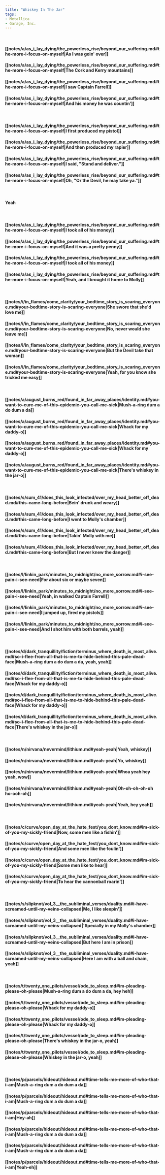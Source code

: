 ```yaml
---
title: "Whiskey In The Jar"
tags:
- Metallica
- Garage, Inc.
---
```

&nbsp;
#### [[notes/a/as_i_lay_dying/the_powerless_rise/beyond_our_suffering.md#the-more-i-focus-on-myself|As I was goin' over]]
#### [[notes/a/as_i_lay_dying/the_powerless_rise/beyond_our_suffering.md#the-more-i-focus-on-myself|The Cork and Kerry mountains]]
#### [[notes/a/as_i_lay_dying/the_powerless_rise/beyond_our_suffering.md#the-more-i-focus-on-myself|I saw Captain Farrell]]
#### [[notes/a/as_i_lay_dying/the_powerless_rise/beyond_our_suffering.md#the-more-i-focus-on-myself|And his money he was countin']]
&nbsp;
#### [[notes/a/as_i_lay_dying/the_powerless_rise/beyond_our_suffering.md#the-more-i-focus-on-myself|I first produced my pistol]]
#### [[notes/a/as_i_lay_dying/the_powerless_rise/beyond_our_suffering.md#the-more-i-focus-on-myself|And then produced my rapier]]
#### [[notes/a/as_i_lay_dying/the_powerless_rise/beyond_our_suffering.md#the-more-i-focus-on-myself|I said, "Stand and deliver."]]
#### [[notes/a/as_i_lay_dying/the_powerless_rise/beyond_our_suffering.md#the-more-i-focus-on-myself|Oh, "Or the Devil, he may take ya."]]
&nbsp;
#### Yeah
&nbsp;
#### [[notes/a/as_i_lay_dying/the_powerless_rise/beyond_our_suffering.md#the-more-i-focus-on-myself|I took all of his money]]
#### [[notes/a/as_i_lay_dying/the_powerless_rise/beyond_our_suffering.md#the-more-i-focus-on-myself|And it was a pretty penny]]
#### [[notes/a/as_i_lay_dying/the_powerless_rise/beyond_our_suffering.md#the-more-i-focus-on-myself|I took all of his money]]
#### [[notes/a/as_i_lay_dying/the_powerless_rise/beyond_our_suffering.md#the-more-i-focus-on-myself|Yeah, and I brought it home to Molly]]
&nbsp;
#### [[notes/i/in_flames/come_clarity/your_bedtime_story_is_scaring_everyone.md#your-bedtime-story-is-scaring-everyone|She swore that she'd love me]]
#### [[notes/i/in_flames/come_clarity/your_bedtime_story_is_scaring_everyone.md#your-bedtime-story-is-scaring-everyone|No, never would she leave me]]
#### [[notes/i/in_flames/come_clarity/your_bedtime_story_is_scaring_everyone.md#your-bedtime-story-is-scaring-everyone|But the Devil take that woman]]
#### [[notes/i/in_flames/come_clarity/your_bedtime_story_is_scaring_everyone.md#your-bedtime-story-is-scaring-everyone|Yeah, for you know she tricked me easy]]
&nbsp;
#### [[notes/a/august_burns_red/found_in_far_away_places/identity.md#you-want-to-cure-me-of-this-epidemic-you-call-me-sick|Mush-a-ring dum a do dum a da]]
#### [[notes/a/august_burns_red/found_in_far_away_places/identity.md#you-want-to-cure-me-of-this-epidemic-you-call-me-sick|Whack for my daddy-o]]
#### [[notes/a/august_burns_red/found_in_far_away_places/identity.md#you-want-to-cure-me-of-this-epidemic-you-call-me-sick|Whack for my daddy-o]]
#### [[notes/a/august_burns_red/found_in_far_away_places/identity.md#you-want-to-cure-me-of-this-epidemic-you-call-me-sick|There's whiskey in the jar-o]]
&nbsp;
#### [[notes/s/sum_41/does_this_look_infected/over_my_head_better_off_dead.md#this-came-long-before|Bein' drunk and weary]]
#### [[notes/s/sum_41/does_this_look_infected/over_my_head_better_off_dead.md#this-came-long-before|I went to Molly's chamber]]
#### [[notes/s/sum_41/does_this_look_infected/over_my_head_better_off_dead.md#this-came-long-before|Takin' Molly with me]]
#### [[notes/s/sum_41/does_this_look_infected/over_my_head_better_off_dead.md#this-came-long-before|But I never knew the danger]]
&nbsp;
#### [[notes/l/linkin_park/minutes_to_midnight/no_more_sorrow.md#i-see-pain-i-see-need|For about six or maybe seven]]
#### [[notes/l/linkin_park/minutes_to_midnight/no_more_sorrow.md#i-see-pain-i-see-need|Yeah, in walked Captain Farrell]]
#### [[notes/l/linkin_park/minutes_to_midnight/no_more_sorrow.md#i-see-pain-i-see-need|I jumped up, fired my pistols]]
#### [[notes/l/linkin_park/minutes_to_midnight/no_more_sorrow.md#i-see-pain-i-see-need|And I shot him with both barrels, yeah]]
&nbsp;
#### [[notes/d/dark_tranquillity/fiction/terminus_where_death_is_most_alive.md#so-i-flee-from-all-that-is-me-to-hide-behind-this-pale-dead-face|Mush-a-ring dum a do dum a da, yeah, yeah]]
#### [[notes/d/dark_tranquillity/fiction/terminus_where_death_is_most_alive.md#so-i-flee-from-all-that-is-me-to-hide-behind-this-pale-dead-face|Whack for my daddy-o]]
#### [[notes/d/dark_tranquillity/fiction/terminus_where_death_is_most_alive.md#so-i-flee-from-all-that-is-me-to-hide-behind-this-pale-dead-face|Whack for my daddy-o]]
#### [[notes/d/dark_tranquillity/fiction/terminus_where_death_is_most_alive.md#so-i-flee-from-all-that-is-me-to-hide-behind-this-pale-dead-face|There's whiskey in the jar-o]]
&nbsp;
#### [[notes/n/nirvana/nevermind/lithium.md#yeah-yeah|Yeah, whiskey]]
#### [[notes/n/nirvana/nevermind/lithium.md#yeah-yeah|Yo, whiskey]]
#### [[notes/n/nirvana/nevermind/lithium.md#yeah-yeah|Whoa yeah hey yeah, wow]]
#### [[notes/n/nirvana/nevermind/lithium.md#yeah-yeah|Oh-oh-oh-oh-oh ho-ooh-oh]]
#### [[notes/n/nirvana/nevermind/lithium.md#yeah-yeah|Yeah, hey yeah]]
&nbsp;
#### [[notes/c/curve/open_day_at_the_hate_fest/you_dont_know.md#im-sick-of-you-my-sickly-friend|Now, some men like a fishin']]
#### [[notes/c/curve/open_day_at_the_hate_fest/you_dont_know.md#im-sick-of-you-my-sickly-friend|And some men like the foulin']]
#### [[notes/c/curve/open_day_at_the_hate_fest/you_dont_know.md#im-sick-of-you-my-sickly-friend|Some men like to hear]]
#### [[notes/c/curve/open_day_at_the_hate_fest/you_dont_know.md#im-sick-of-you-my-sickly-friend|To hear the cannonball roarin']]
&nbsp;
#### [[notes/s/slipknot/vol_3__the_subliminal_verses/duality.md#i-have-screamed-until-my-veins-collapsed|Me, I like sleepin']]
#### [[notes/s/slipknot/vol_3__the_subliminal_verses/duality.md#i-have-screamed-until-my-veins-collapsed|'Specially in my Molly's chamber]]
#### [[notes/s/slipknot/vol_3__the_subliminal_verses/duality.md#i-have-screamed-until-my-veins-collapsed|But here I am in prison]]
#### [[notes/s/slipknot/vol_3__the_subliminal_verses/duality.md#i-have-screamed-until-my-veins-collapsed|Here I am with a ball and chain, yeah]]
&nbsp;
#### [[notes/t/twenty_one_pilots/vessel/ode_to_sleep.md#im-pleading-please-oh-please|Mush-a-ring dum a do dum a da, hey heh]]
#### [[notes/t/twenty_one_pilots/vessel/ode_to_sleep.md#im-pleading-please-oh-please|Whack for my daddy-o]]
#### [[notes/t/twenty_one_pilots/vessel/ode_to_sleep.md#im-pleading-please-oh-please|Whack for my daddy-o]]
#### [[notes/t/twenty_one_pilots/vessel/ode_to_sleep.md#im-pleading-please-oh-please|There's whiskey in the jar-o, yeah]]
#### [[notes/t/twenty_one_pilots/vessel/ode_to_sleep.md#im-pleading-please-oh-please|Whiskey in the jar-o, yeah]]
&nbsp;
#### [[notes/p/parcels/hideout/hideout.md#time-tells-me-more-of-who-that-i-am|Mush-a-ring dum a do dum a da]]
#### [[notes/p/parcels/hideout/hideout.md#time-tells-me-more-of-who-that-i-am|Mush-a-ring dum a do dum a da]]
#### [[notes/p/parcels/hideout/hideout.md#time-tells-me-more-of-who-that-i-am|Hey-ah]]
#### [[notes/p/parcels/hideout/hideout.md#time-tells-me-more-of-who-that-i-am|Mush-a-ring dum a do dum a da]]
#### [[notes/p/parcels/hideout/hideout.md#time-tells-me-more-of-who-that-i-am|Mush-a-ring dum a do dum a da]]
#### [[notes/p/parcels/hideout/hideout.md#time-tells-me-more-of-who-that-i-am|Yeah-eh]]
